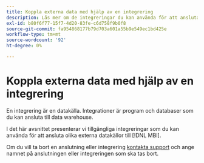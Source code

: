```yaml
---
title: Koppla externa data med hjälp av en integrering
description: Läs mer om de integreringar du kan använda för att ansluta olika externa datakällor till [!DNL MBI].
exl-id: b80f6f77-15f7-4d20-83fe-c6d758f9b0f8
source-git-commit: fa954868177b79d703a601a55b9e549ec1bd425e
workflow-type: tm+mt
source-wordcount: '92'
ht-degree: 0%

---
```


# Koppla externa data med hjälp av en integrering

En integrering är en datakälla. Integrationer är program och databaser som du kan ansluta till data warehouse.

I det här avsnittet presenterar vi tillgängliga integreringar som du kan använda för att ansluta olika externa datakällor till [!DNL MBI].

Om du vill ta bort en anslutning eller integrering [kontakta support](https://experienceleague.adobe.com/docs/commerce-knowledge-base/kb/troubleshooting/miscellaneous/mbi-service-policies.html?lang=en) och ange namnet på anslutningen eller integreringen som ska tas bort.
